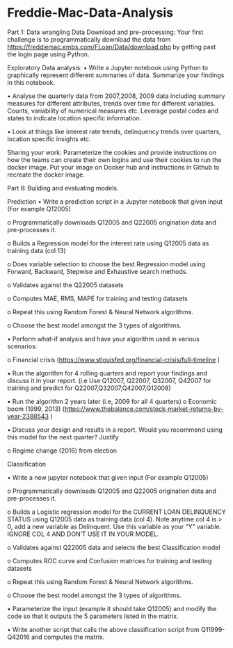 # Freddie-Mac-Data-Analysis

Part 1: Data wrangling
Data Download and pre-processing:
Your first challenge is to programmatically download the data from https://freddiemac.embs.com/FLoan/Data/download.php by getting past the login page using Python.

Exploratory Data analysis:
• Write a Jupyter notebook using Python to graphically represent different summaries of data. Summarize your findings in this notebook.

• Analyse the quarterly data from 2007,2008, 2009 data including summary measures for different attributes, trends over time for different variables. Counts, variability of numerical measures etc. Leverage postal codes and states to indicate location specific information.

• Look at things like interest rate trends, delinquency trends over quarters, location specific insights etc.

Sharing your work:
Parameterize the cookies and provide instructions on how the teams can create their own logins and use their cookies to run the docker image. Put your image on Docker hub and instructions in Github to recreate the docker image.

Part II: Building and evaluating models.

Prediction 
• Write a prediction script in a Jupyter notebook that given input (For example Q12005)

o Programmatically downloads Q12005 and Q22005 origination data and pre-processes it.

o Builds a Regression model for the interest rate using Q12005 data as training data (col 13)

o Does variable selection to choose the best Regression model using Forward, Backward, Stepwise and Exhaustive search methods.

o Validates against the Q22005 datasets

o Computes MAE, RMS, MAPE for training and testing datasets

o Repeat this using Random Forest & Neural Network algorithms.

o Choose the best model amongst the 3 types of algorithms.

• Perform what-if analysis and have your algorithm used in various scenarios:

o Financial crisis (https://www.stlouisfed.org/financial-crisis/full-timeline )

▪ Run the algorithm for 4 rolling quarters and report your findings and discuss it in your report. (i.e Use Q12007, Q22007, Q32007, Q42007 for training and predict for Q22007,Q32007,Q42007,Q12008)

▪ Run the algorithm 2 years later (i.e, 2009 for all 4 quarters)
o Economic boom (1999, 2013) (https://www.thebalance.com/stock-market-returns-by-year-2388543 )

▪ Discuss your design and results in a report. Would you recommend using this model for the next quarter? Justify

o Regime change (2016) from election

Classification 

• Write a new jupyter notebook that given input (For example Q12005)

o Programmatically downloads Q12005 and Q22005 origination data and pre-processes it.

o Builds a Logistic regression model for the CURRENT LOAN DELINQUENCY STATUS using Q12005 data as training data (col 4). Note anytime col 4 is > 0, add a new variable as Delinquent. Use this variable as your “Y” variable. IGNORE COL 4 AND DON’T USE IT IN YOUR MODEL.

o Validates against Q22005 data and selects the best Classification model

o Computes ROC curve and Confusion matrices for training and testing datasets

o Repeat this using Random Forest & Neural Network algorithms.

o Choose the best model amongst the 3 types of algorithms.

• Parameterize the input (example it should take Q12005) and modify the code so that it outputs the 5 parameters listed in the matrix.

• Write another script that calls the above classification script from Q11999-Q42016 and computes the matrix.

